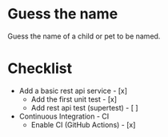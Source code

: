 # Guess the name
Guess the name of a child or pet to be named.


# Checklist

- Add a basic rest api service - [x]
  - Add the first unit test - [x]
  - Add rest api test (supertest) - [ ]
- Continuous Integration - CI
  - Enable CI (GitHub Actions) - [x]


